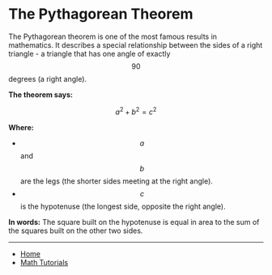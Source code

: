 # The Pythagorean Theorem

The Pythagorean theorem is one of the most famous results in mathematics. It describes a special
relationship between the sides of a right triangle - a triangle that has one angle of exactly $$90$$ degrees (a right angle).

**The theorem says:**

$$
a^2 + b^2 = c^2
$$

**Where:**

- $$a$$ and $$b$$ are the legs (the shorter sides meeting at the right angle).
- $$c$$ is the hypotenuse (the longest side, opposite the right angle).

**In words:** The square built on the hypotenuse is equal in area to the sum of the squares built on the other two sides.

---

- [Home](./../../README.md)
- [Math Tutorials](./../tutorials.md)